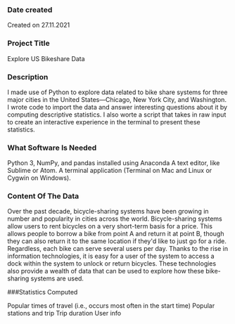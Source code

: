 
### Date created
Created on 27.11.2021

### Project Title
Explore US Bikeshare Data

### Description
I made use of Python to explore data related to bike share systems for three major cities in the United States—Chicago, New York City, and Washington. I wrote code to import the data and answer interesting questions about it by computing descriptive statistics. I also worte a script that takes in raw input to create an interactive experience in the terminal to present these statistics.

### What Software Is Needed
Python 3, NumPy, and pandas installed using Anaconda
A text editor, like Sublime or Atom.
A terminal application (Terminal on Mac and Linux or Cygwin on Windows).

### Content Of The Data
Over the past decade, bicycle-sharing systems have been growing in number and popularity in cities across the world. Bicycle-sharing systems allow users to rent bicycles on a very short-term basis for a price. This allows people to borrow a bike from point A and return it at point B, though they can also return it to the same location if they'd like to just go for a ride. Regardless, each bike can serve several users per day.
Thanks to the rise in information technologies, it is easy for a user of the system to access a dock within the system to unlock or return bicycles. These technologies also provide a wealth of data that can be used to explore how these bike-sharing systems are used.

###Statistics Computed

Popular times of travel (i.e., occurs most often in the start time)
Popular stations and trip
Trip duration
User info
